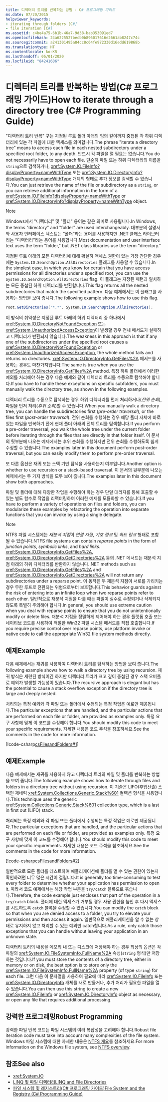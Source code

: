 ```yaml
---
title: 디렉터리 트리를 반복하는 방법 - C# 프로그래밍 가이드
ms.date: 07/20/2015
helpviewer_keywords:
- iterating through folders [C#]
- file iteration [C#]
ms.assetid: c4be4a75-6b1b-46a7-9d38-bab353091ed7
ms.openlocfilehash: 24a6225527becb0b896017616e2661ab8247c74c
ms.sourcegitcommit: a241301495a84cc8c64fe972330d16edd619868b
ms.translationtype: HT
ms.contentlocale: ko-KR
ms.lasthandoff: 06/01/2020
ms.locfileid: "84241606"
---
```

# <a name="how-to-iterate-through-a-directory-tree-c-programming-guide"></a><span data-ttu-id="2a204-102">디렉터리 트리를 반복하는 방법(C# 프로그래밍 가이드)</span><span class="sxs-lookup"><span data-stu-id="2a204-102">How to iterate through a directory tree (C# Programming Guide)</span></span>
<span data-ttu-id="2a204-103">"디렉터리 트리 반복" 구는 지정된 루트 폴더 아래의 임의 깊이까지 중첩된 각 하위 디렉터리에 있는 각 파일에 대한 액세스를 의미합니다.</span><span class="sxs-lookup"><span data-stu-id="2a204-103">The phrase "iterate a directory tree" means to access each file in each nested subdirectory under a specified root folder, to any depth.</span></span> <span data-ttu-id="2a204-104">반드시 각 파일을 열 필요는 없습니다.</span><span class="sxs-lookup"><span data-stu-id="2a204-104">You do not necessarily have to open each file.</span></span> <span data-ttu-id="2a204-105">단순히 파일 또는 하위 디렉터리의 이름을 `string`으로 검색하거나, <xref:System.IO.FileInfo?displayProperty=nameWithType> 또는 <xref:System.IO.DirectoryInfo?displayProperty=nameWithType> 개체의 형태로 추가 정보를 검색할 수 있습니다.</span><span class="sxs-lookup"><span data-stu-id="2a204-105">You can just retrieve the name of the file or subdirectory as a `string`, or you can retrieve additional information in the form of a <xref:System.IO.FileInfo?displayProperty=nameWithType> or <xref:System.IO.DirectoryInfo?displayProperty=nameWithType> object.</span></span>  
  
> [!NOTE]
> <span data-ttu-id="2a204-106">Windows에서 "디렉터리" 및 "폴더" 용어는 같은 의미로 사용됩니다.</span><span class="sxs-lookup"><span data-stu-id="2a204-106">In Windows, the terms "directory" and "folder" are used interchangeably.</span></span> <span data-ttu-id="2a204-107">대부분의 설명서와 사용자 인터페이스 텍스트는 “폴더”라는 용어를 사용하지만 .NET 클래스 라이브러리는 “디렉터리”라는 용어를 사용합니다.</span><span class="sxs-lookup"><span data-stu-id="2a204-107">Most documentation and user interface text uses the term "folder," but .NET class libraries use the term "directory."</span></span>  
  
 <span data-ttu-id="2a204-108">지정된 루트 아래의 모든 디렉터리에 대해 확실히 액세스 권한이 있는 가장 간단한 경우에는 `System.IO.SearchOption.AllDirectories` 플래그를 사용할 수 있습니다.</span><span class="sxs-lookup"><span data-stu-id="2a204-108">In the simplest case, in which you know for certain that you have access permissions for all directories under a specified root, you can use the `System.IO.SearchOption.AllDirectories` flag.</span></span> <span data-ttu-id="2a204-109">이 플래그는 지정된 패턴과 일치하는 모든 중첩된 하위 디렉터리를 반환합니다.</span><span class="sxs-lookup"><span data-stu-id="2a204-109">This flag returns all the nested subdirectories that match the specified pattern.</span></span> <span data-ttu-id="2a204-110">다음 예제에서는 이 플래그를 사용하는 방법을 보여 줍니다.</span><span class="sxs-lookup"><span data-stu-id="2a204-110">The following example shows how to use this flag.</span></span>  
  
```csharp  
root.GetDirectories("*.*", System.IO.SearchOption.AllDirectories);  
```  
  
 <span data-ttu-id="2a204-111">이 방식의 취약성은 지정된 루트 아래의 하위 디렉터리 중 하나에서 <xref:System.IO.DirectoryNotFoundException> 또는 <xref:System.UnauthorizedAccessException>이 발생할 경우 전체 메서드가 실패하고 디렉터리가 반환되지 않습니다.</span><span class="sxs-lookup"><span data-stu-id="2a204-111">The weakness in this approach is that if any one of the subdirectories under the specified root causes a <xref:System.IO.DirectoryNotFoundException> or <xref:System.UnauthorizedAccessException>, the whole method fails and returns no directories.</span></span> <span data-ttu-id="2a204-112"><xref:System.IO.DirectoryInfo.GetFiles%2A> 메서드를 사용하는 경우도 마찬가지입니다.</span><span class="sxs-lookup"><span data-stu-id="2a204-112">The same is true when you use the <xref:System.IO.DirectoryInfo.GetFiles%2A> method.</span></span> <span data-ttu-id="2a204-113">특정 하위 폴더에서 이러한 예외를 처리해야 하는 경우 다음 예제와 같이 디렉터리 트리를 수동으로 탐색해야 합니다.</span><span class="sxs-lookup"><span data-stu-id="2a204-113">If you have to handle these exceptions on specific subfolders, you must manually walk the directory tree, as shown in the following examples.</span></span>  
  
 <span data-ttu-id="2a204-114">디렉터리 트리를 수동으로 탐색하는 경우 하위 디렉터리를 먼저 처리하거나(*전위 순회*), 파일을 먼저 처리(*후위 순회*)할 수 있습니다.</span><span class="sxs-lookup"><span data-stu-id="2a204-114">When you manually walk a directory tree, you can handle the subdirectories first (*pre-order traversal*), or the files first (*post-order traversal*).</span></span> <span data-ttu-id="2a204-115">전위 순회를 수행하는 경우 해당 폴더 자체에 바로 있는 파일을 반복하기 전에 현재 폴더 아래의 전체 트리를 탐색합니다.</span><span class="sxs-lookup"><span data-stu-id="2a204-115">If you perform a pre-order traversal, you walk the whole tree under the current folder before iterating through the files that are directly in that folder itself.</span></span> <span data-ttu-id="2a204-116">이 문서의 뒷부분에 나오는 예제에서는 후위 순회를 수행하지만 전위 순회를 수행하도록 쉽게 수정할 수 있습니다.</span><span class="sxs-lookup"><span data-stu-id="2a204-116">The examples later in this document perform post-order traversal, but you can easily modify them to perform pre-order traversal.</span></span>  
  
 <span data-ttu-id="2a204-117">또 다른 옵션은 재귀 또는 스택 기반 탐색을 사용하는지 여부입니다.</span><span class="sxs-lookup"><span data-stu-id="2a204-117">Another option is whether to use recursion or a stack-based traversal.</span></span> <span data-ttu-id="2a204-118">이 문서의 뒷부분에 나오는 예제에서는 두 가지 방식을 모두 보여 줍니다.</span><span class="sxs-lookup"><span data-stu-id="2a204-118">The examples later in this document show both approaches.</span></span>  
  
 <span data-ttu-id="2a204-119">파일 및 폴더에 대해 다양한 작업을 수행해야 하는 경우 단일 대리자를 통해 호출할 수 있는 별도 함수로 작업을 리팩터링하여 이러한 예제를 모듈화할 수 있습니다.</span><span class="sxs-lookup"><span data-stu-id="2a204-119">If you have to perform a variety of operations on files and folders, you can modularize these examples by refactoring the operation into separate functions that you can invoke by using a single delegate.</span></span>  
  
> [!NOTE]
> <span data-ttu-id="2a204-120">NTFS 파일 시스템에는 *재분석 지점*이 *연결 지점*, *기호 링크* 및 *하드 링크* 형태로 포함될 수 있습니다.</span><span class="sxs-lookup"><span data-stu-id="2a204-120">NTFS file systems can contain *reparse points* in the form of *junction points*, *symbolic links*, and *hard links*.</span></span> <span data-ttu-id="2a204-121"><xref:System.IO.DirectoryInfo.GetFiles%2A>, <xref:System.IO.DirectoryInfo.GetDirectories%2A> 등의 .NET 메서드는 재분석 지점 아래의 하위 디렉터리를 반환하지 않습니다.</span><span class="sxs-lookup"><span data-stu-id="2a204-121">.NET methods such as <xref:System.IO.DirectoryInfo.GetFiles%2A> and <xref:System.IO.DirectoryInfo.GetDirectories%2A> will not return any subdirectories under a reparse point.</span></span> <span data-ttu-id="2a204-122">이 동작은 두 재분석 지점이 서로를 가리키는 경우 무한 루프로 전환되는 위험으로부터 보호합니다.</span><span class="sxs-lookup"><span data-stu-id="2a204-122">This behavior guards against the risk of entering into an infinite loop when two reparse points refer to each other.</span></span> <span data-ttu-id="2a204-123">일반적으로 재분석 지점을 다룰 때는 파일이 실수로 수정되거나 삭제되지 않도록 특별히 주의해야 합니다.</span><span class="sxs-lookup"><span data-stu-id="2a204-123">In general, you should use extreme caution when you deal with reparse points to ensure that you do not unintentionally modify or delete files.</span></span> <span data-ttu-id="2a204-124">재분석 지점을 정밀하게 제어해야 하는 경우 플랫폼 호출 또는 네이티브 코드를 사용하여 적절한 Win32 파일 시스템 메서드를 직접 호출합니다.</span><span class="sxs-lookup"><span data-stu-id="2a204-124">If you require precise control over reparse points, use platform invoke or native code to call the appropriate Win32 file system methods directly.</span></span>  
  
## <a name="example"></a><span data-ttu-id="2a204-125">예제</span><span class="sxs-lookup"><span data-stu-id="2a204-125">Example</span></span>  
 <span data-ttu-id="2a204-126">다음 예제에서는 재귀를 사용하여 디렉터리 트리를 탐색하는 방법을 보여 줍니다.</span><span class="sxs-lookup"><span data-stu-id="2a204-126">The following example shows how to walk a directory tree by using recursion.</span></span> <span data-ttu-id="2a204-127">재귀 방식은 세련된 방식이긴 하지만 디렉터리 트리가 크고 깊이 중첩된 경우 스택 오버플로 예외가 발생할 가능성이 있습니다.</span><span class="sxs-lookup"><span data-stu-id="2a204-127">The recursive approach is elegant but has the potential to cause a stack overflow exception if the directory tree is large and deeply nested.</span></span>  
  
 <span data-ttu-id="2a204-128">처리되는 특정 예외와 각 파일 또는 폴더에서 수행되는 특정 작업은 예로만 제공됩니다.</span><span class="sxs-lookup"><span data-stu-id="2a204-128">The particular exceptions that are handled, and the particular actions that are performed on each file or folder, are provided as examples only.</span></span> <span data-ttu-id="2a204-129">특정 요구 사항에 맞게 이 코드를 수정해야 합니다.</span><span class="sxs-lookup"><span data-stu-id="2a204-129">You should modify this code to meet your specific requirements.</span></span> <span data-ttu-id="2a204-130">자세한 내용은 코드 주석을 참조하세요.</span><span class="sxs-lookup"><span data-stu-id="2a204-130">See the comments in the code for more information.</span></span>  
  
 [!code-csharp[csFilesandFolders#1](~/samples/snippets/csharp/VS_Snippets_VBCSharp/csFilesAndFolders/CS/FileIteration.cs#1)]  
  
## <a name="example"></a><span data-ttu-id="2a204-131">예제</span><span class="sxs-lookup"><span data-stu-id="2a204-131">Example</span></span>  
 <span data-ttu-id="2a204-132">다음 예제에서는 재귀를 사용하지 않고 디렉터리 트리의 파일 및 폴더를 반복하는 방법을 보여 줍니다.</span><span class="sxs-lookup"><span data-stu-id="2a204-132">The following example shows how to iterate through files and folders in a directory tree without using recursion.</span></span> <span data-ttu-id="2a204-133">이 기술은 LIFO(후입선출) 스택인 제네릭 <xref:System.Collections.Generic.Stack%601> 컬렉션 형식을 사용합니다.</span><span class="sxs-lookup"><span data-stu-id="2a204-133">This technique uses the generic <xref:System.Collections.Generic.Stack%601> collection type, which is a last in first out (LIFO) stack.</span></span>  
  
 <span data-ttu-id="2a204-134">처리되는 특정 예외와 각 파일 또는 폴더에서 수행되는 특정 작업은 예로만 제공됩니다.</span><span class="sxs-lookup"><span data-stu-id="2a204-134">The particular exceptions that are handled, and the particular actions that are performed on each file or folder, are provided as examples only.</span></span> <span data-ttu-id="2a204-135">특정 요구 사항에 맞게 이 코드를 수정해야 합니다.</span><span class="sxs-lookup"><span data-stu-id="2a204-135">You should modify this code to meet your specific requirements.</span></span> <span data-ttu-id="2a204-136">자세한 내용은 코드 주석을 참조하세요.</span><span class="sxs-lookup"><span data-stu-id="2a204-136">See the comments in the code for more information.</span></span>  
  
 [!code-csharp[csFilesandFolders#2](~/samples/snippets/csharp/VS_Snippets_VBCSharp/csFilesAndFolders/CS/FileIteration.cs#2)]  
  
 <span data-ttu-id="2a204-137">일반적으로 모든 폴더를 테스트하여 애플리케이션에 폴더를 열 수 있는 권한이 있는지 확인하려면 너무 많은 시간이 걸립니다.</span><span class="sxs-lookup"><span data-stu-id="2a204-137">It is generally too time-consuming to test every folder to determine whether your application has permission to open it.</span></span> <span data-ttu-id="2a204-138">따라서 코드 예제에서는 해당 작업 부분을 `try/catch` 블록으로 묶습니다.</span><span class="sxs-lookup"><span data-stu-id="2a204-138">Therefore, the code example just encloses that part of the operation in a `try/catch` block.</span></span> <span data-ttu-id="2a204-139">폴더에 대한 액세스가 거부될 경우 사용 권한을 높인 후 다시 액세스를 시도하도록 `catch` 블록을 수정할 수 있습니다.</span><span class="sxs-lookup"><span data-stu-id="2a204-139">You can modify the `catch` block so that when you are denied access to a folder, you try to elevate your permissions and then access it again.</span></span> <span data-ttu-id="2a204-140">일반적으로 애플리케이션을 알 수 없는 상태로 유지하지 않고 처리할 수 있는 예외만 catch합니다.</span><span class="sxs-lookup"><span data-stu-id="2a204-140">As a rule, only catch those exceptions that you can handle without leaving your application in an unknown state.</span></span>  
  
 <span data-ttu-id="2a204-141">디렉터리 트리의 내용을 메모리 내 또는 디스크에 저장해야 하는 경우 최상의 옵션은 각 파일의 <xref:System.IO.FileSystemInfo.FullName%2A> 속성(`string` 형식)만 저장하는 것입니다.</span><span class="sxs-lookup"><span data-stu-id="2a204-141">If you must store the contents of a directory tree, either in memory or on disk, the best option is to store only the <xref:System.IO.FileSystemInfo.FullName%2A> property (of type `string`) for each file.</span></span> <span data-ttu-id="2a204-142">그런 다음 이 문자열을 사용하여 필요에 따라 <xref:System.IO.FileInfo> 또는 <xref:System.IO.DirectoryInfo> 개체를 새로 만들거나, 추가 처리가 필요한 파일을 열 수 있습니다.</span><span class="sxs-lookup"><span data-stu-id="2a204-142">You can then use this string to create a new <xref:System.IO.FileInfo> or <xref:System.IO.DirectoryInfo> object as necessary, or open any file that requires additional processing.</span></span>  
  
## <a name="robust-programming"></a><span data-ttu-id="2a204-143">강력한 프로그래밍</span><span class="sxs-lookup"><span data-stu-id="2a204-143">Robust Programming</span></span>  
 <span data-ttu-id="2a204-144">강력한 파일 반복 코드는 파일 시스템의 여러 복잡성을 고려해야 합니다.</span><span class="sxs-lookup"><span data-stu-id="2a204-144">Robust file iteration code must take into account many complexities of the file system.</span></span> <span data-ttu-id="2a204-145">Windows 파일 시스템에 대한 자세한 내용은 [NTFS 개요](/windows-server/storage/file-server/ntfs-overview)를 참조하세요.</span><span class="sxs-lookup"><span data-stu-id="2a204-145">For more information on the Windows file system, see [NTFS overview](/windows-server/storage/file-server/ntfs-overview).</span></span>  
  
## <a name="see-also"></a><span data-ttu-id="2a204-146">참조</span><span class="sxs-lookup"><span data-stu-id="2a204-146">See also</span></span>

- <xref:System.IO>
- [<span data-ttu-id="2a204-147">LINQ 및 파일 디렉터리</span><span class="sxs-lookup"><span data-stu-id="2a204-147">LINQ and File Directories</span></span>](../concepts/linq/linq-and-file-directories.md)
- [<span data-ttu-id="2a204-148">파일 시스템 및 레지스트리(C# 프로그래밍 가이드)</span><span class="sxs-lookup"><span data-stu-id="2a204-148">File System and the Registry (C# Programming Guide)</span></span>](./index.md)
